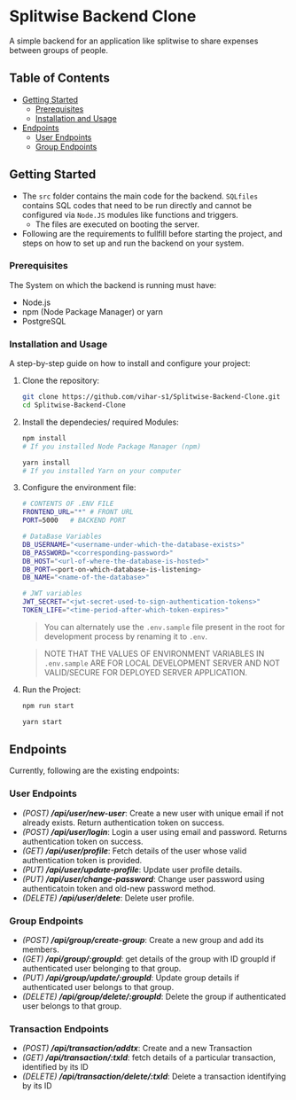 # Splitwise Backend Clone

A simple backend for an application like splitwise to share expenses between groups of people.

## Table of Contents

- [Getting Started](#getting-started)
  - [Prerequisites](#prerequisites)
  - [Installation and Usage](#installation-and-usage)
- [Endpoints](#endpoints)
  - [User Endpoints](#user-endpoints)
  - [Group Endpoints](#group-endpoints)

## Getting Started

- The `src` folder contains the main code for the backend. `SQLfiles` contains SQL codes that need to be run directly and cannot be configured via `Node.JS` modules like functions and triggers.
  - The files are executed on booting the server.
- Following are the requirements to fullfill before starting the project, and steps on how to set up and run the backend on your system.

### Prerequisites

The System on which the backend is running must have:

- Node.js
- npm (Node Package Manager) or yarn
- PostgreSQL

### Installation and Usage

A step-by-step guide on how to install and configure your project:

1. Clone the repository:

    ```bash
    git clone https://github.com/vihar-s1/Splitwise-Backend-Clone.git
    cd Splitwise-Backend-Clone
    ```

2. Install the dependecies/ required Modules:

    ```bash
    npm install
    # If you installed Node Package Manager (npm)
    ```

    ```bash
    yarn install
    # If you installed Yarn on your computer
    ```

3. Configure the environment file:

    ```bash
    # CONTENTS OF .ENV FILE
    FRONTEND_URL="*" # FRONT URL
    PORT=5000   # BACKEND PORT

    # DataBase Variables
    DB_USERNAME="<username-under-which-the-database-exists>"
    DB_PASSWORD="<corresponding-password>"
    DB_HOST="<url-of-where-the-database-is-hosted>"
    DB_PORT=<port-on-which-database-is-listening>
    DB_NAME="<name-of-the-database>"

    # JWT variables
    JWT_SECRET="<jwt-secret-used-to-sign-authentication-tokens>"
    TOKEN_LIFE="<time-period-after-which-token-expires>"
    ```

    > You can alternately use the `.env.sample` file present in the root for development process by renaming it to `.env`.

    > NOTE THAT THE VALUES OF ENVIRONMENT VARIABLES IN `.env.sample` ARE FOR LOCAL DEVELOPMENT SERVER AND NOT VALID/SECURE FOR DEPLOYED SERVER APPLICATION.

4. Run the Project:

    ```bash
    npm run start
    ```

    ```bash
    yarn start
    ```

## Endpoints

Currently, following are the existing endpoints:

### User Endpoints

- _(POST) **/api/user/new-user**_: Create a new user with unique email if not already exists. Return authentication token on success.
- _(POST) **/api/user/login**_: Login a user using email and password. Returns authentication token on success.
- _(GET) **/api/user/profile**_: Fetch details of the user whose valid authentication token is provided.
- _(PUT) **/api/user/update-profile**_: Update user profile details.
- _(PUT) **/api/user/change-password**_: Change user password using authenticatoin token and old-new password method.
- _(DELETE) **/api/user/delete**_: Delete user profile.

### Group Endpoints

- _(POST) **/api/group/create-group**_: Create a new group and add its members.
- _(GET) **/api/group/:groupId**_: get details of the group with ID groupId if authenticated user belonging to that group.
- _(PUT) **/api/group/update/:groupId**_: Update group details if authenticated user belongs to that group.
- _(DELETE) **/api/group/delete/:groupId**_: Delete the group if authenticated user belongs to that group.

### Transaction Endpoints

- _(POST) **/api/transaction/addtx**_: Create and a new Transaction
- _(GET) **/api/transaction/:txId**_: fetch details of a particular transaction, identified by its ID
- _(DELETE) **/api/transaction/delete/:txId**_: Delete a transaction identifying by its ID

